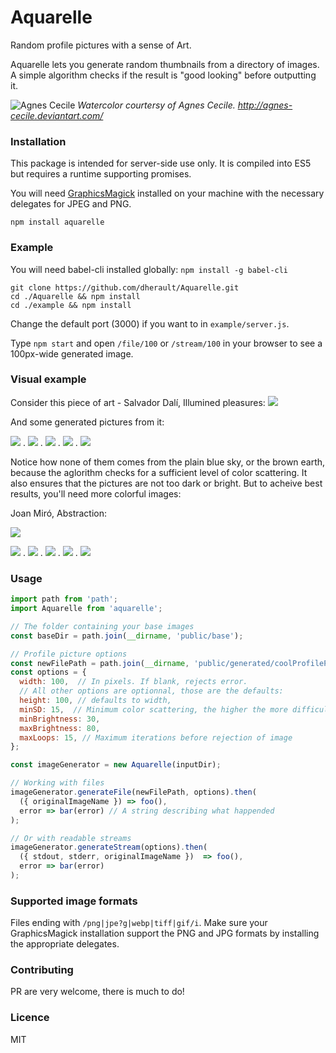# Aquarelle

Random profile pictures with a sense of Art.

Aquarelle lets you generate random thumbnails from a directory of images. 
A simple algorithm checks if the result is "good looking" before outputting it.

![Agnes Cecile](http://orig10.deviantart.net/9c1e/f/2012/121/7/0/l__assenza_by_agnes_cecile-d4y6tsc.jpg)
*Watercolor courtersy of Agnes Cecile. http://agnes-cecile.deviantart.com/*


### Installation

This package is intended for server-side use only. It is compiled into ES5 but requires a runtime supporting promises.

You will need [GraphicsMagick](http://www.graphicsmagick.org/) installed on your machine with the necessary delegates for JPEG and PNG.

`npm install aquarelle`

### Example

You will need babel-cli installed globally: `npm install -g babel-cli`

```
git clone https://github.com/dherault/Aquarelle.git
cd ./Aquarelle && npm install
cd ./example && npm install
```
Change the default port (3000) if you want to in `example/server.js`.

Type `npm start` and open `/file/100` or `/stream/100` in your browser to see a 100px-wide generated image.

### Visual example

Consider this piece of art - Salvador Dalí, Illumined pleasures:
![](http://i.imgur.com/HYXVWb1.jpg)

And some generated pictures from it:


![](http://i.imgur.com/HttzZgJ.png) . 
![](http://i.imgur.com/UvnV25A.png) . 
![](http://i.imgur.com/XFqckkF.png) . 
![](http://i.imgur.com/rFyyPcN.png) . 
![](http://i.imgur.com/KVF8clz.png)

Notice how none of them comes from the plain blue sky, or the brown earth, because the aglorithm checks for a sufficient level of color scattering. It also ensures that the pictures are not too dark or bright. But to acheive best results, you'll need more colorful images:

Joan Miró, Abstraction:

![](http://i.imgur.com/H6XyaMB.jpg)

![](http://i.imgur.com/NM23bsN.png) .
![](http://i.imgur.com/JFH3V8h.png) .
![](http://i.imgur.com/JEKbrlP.jpg) .
![](http://i.imgur.com/wxrim3R.png) .
![](http://i.imgur.com/1pSeV1J.png)

### Usage

```javascript
import path from 'path';
import Aquarelle from 'aquarelle';

// The folder containing your base images
const baseDir = path.join(__dirname, 'public/base');

// Profile picture options
const newFilePath = path.join(__dirname, 'public/generated/coolProfilePicture.png');
const options = {
  width: 100,  // In pixels. If blank, rejects error.
  // All other options are optionnal, those are the defaults:
  height: 100, // defaults to width,
  minSD: 15,  // Minimum color scattering, the higher the more difficult to consider the thumbnail good
  minBrightness: 30,
  maxBrightness: 80,
  maxLoops: 15, // Maximum iterations before rejection of image
};

const imageGenerator = new Aquarelle(inputDir);

// Working with files
imageGenerator.generateFile(newFilePath, options).then(
  ({ originalImageName }) => foo(),
  error => bar(error) // A string describing what happended
);

// Or with readable streams
imageGenerator.generateStream(options).then(
  ({ stdout, stderr, originalImageName })  => foo(),
  error => bar(error)
);
```

### Supported image formats

Files ending with `/png|jpe?g|webp|tiff|gif/i`. 
Make sure your GraphicsMagick installation support the PNG and JPG formats by installing the appropriate delegates.

### Contributing

PR are very welcome, there is much to do!

### Licence

MIT
